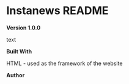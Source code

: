 # Instanews README

**Version 1.0.0**

text

**Built With**

HTML - used as the framework of the website

**Author**
